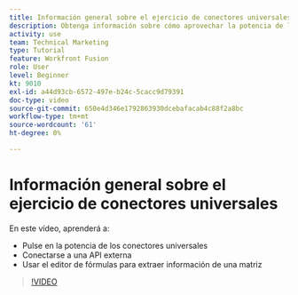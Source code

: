 ```yaml
---
title: Información general sobre el ejercicio de conectores universales
description: Obtenga información sobre cómo aprovechar la potencia de los conectores universales, conectarse a una API externa y extraer información de una matriz, todo en [!DNL Adobe Workfront Fusion].
activity: use
team: Technical Marketing
type: Tutorial
feature: Workfront Fusion
role: User
level: Beginner
kt: 9010
exl-id: a44d93cb-6572-497e-b24c-5cacc9d79391
doc-type: video
source-git-commit: 650e4d346e1792863930dcebafacab4c88f2a8bc
workflow-type: tm+mt
source-wordcount: '61'
ht-degree: 0%

---
```


# Información general sobre el ejercicio de conectores universales

En este vídeo, aprenderá a:

* Pulse en la potencia de los conectores universales
* Conectarse a una API externa
* Usar el editor de fórmulas para extraer información de una matriz

>[!VIDEO](https://video.tv.adobe.com/v/335269/?quality=12&learn=on)
